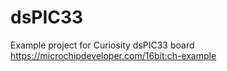 # dsPIC33
Example project for Curiosity dsPIC33 board
https://microchipdeveloper.com/16bit:ch-example
